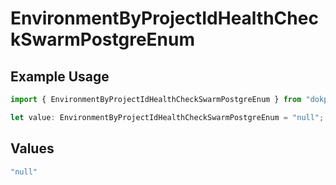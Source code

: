 # EnvironmentByProjectIdHealthCheckSwarmPostgreEnum

## Example Usage

```typescript
import { EnvironmentByProjectIdHealthCheckSwarmPostgreEnum } from "dokploy-sdk/models/operations";

let value: EnvironmentByProjectIdHealthCheckSwarmPostgreEnum = "null";
```

## Values

```typescript
"null"
```